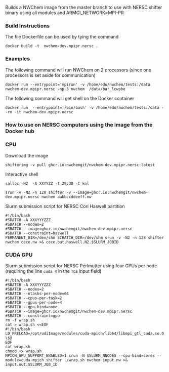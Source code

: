 
Builds a NWChem image from the master branch to use with NERSC shifter  binary using all modules and ARMCI_NETWORK=MPI-PR

### Build Instructions

The file Dockerfile can be used by tying the command
```
docker build -t  nwchem-dev.mpipr.nersc .
```

### Examples

The following command will run NWChem on 2 processors  (since one processors is set aside for communication)
```
docker run --entrypoint='mpirun' -v /home/edo/nwchem/tests:/data nwchem-dev.mpipr.nersc -np 3 nwchem  /data/bar_lcwpbe
```


The following command will get shell on the Docker container
```
docker run  --entrypoint='/bin/bash' -v /home/edo/nwchem/tests:/data --rm -it nwchem-dev.mpipr.nersc
```

### How to use on NERSC computers using the image from the Docker hub

### CPU

Download the image  
```
shifterimg -v pull ghcr.io:nwchemgit/nwchem-dev.mpipr.nersc:latest
```
Interactive shell  

```
salloc -N2  -A XXYYZZ -t 29:30 -C knl

srun -v -N2 -n 128 shifter -v --image=ghcr.io:nwchemgit/nwchem-dev.mpipr.nersc nwchem aabbccddeeff.nw
```
Slurm submission script  for NERSC Cori Haswell partition
```
#!/bin/bash
#SBATCH -A XXXYYYZZZ
#SBATCH --nodes=2
#SBATCH --image=ghcr.io/nwchemgit/nwchem-dev.mpipr.nersc
#SBATCH --constraint=haswell
PERMANENT_DIR=/dev/shm SCRATCH_DIR=/dev/shm srun -v -N2 -n 128 shifter nwchem cece.nw >& cece.out.haswell.N2.$SLURM_JOBID
```

### CUDA GPU

Slurm submission script  for NERSC Perlmutter using four GPUs per node (requiring the line `cuda 4` in the `TCE` input field)

```
#!/bin/bash
#SBATCH -A XXXYYYZZZ
#SBATCH --nodes=2
#SBATCH --ntasks-per-node=64
#SBATCH --cpus-per-task=2
#SBATCH --gpus-per-node=4                                                                 
#SBATCH --gpu-bind=none 
#SBATCH --image=ghcr.io/nwchemgit/nwchem-dev.mpipr.nersc
#SBATCH --constraint=gpu
rm -f wrap.sh
cat > wrap.sh <<EOF
#!/bin/bash
LD_PRELOAD=/opt/udiImage/modules/cuda-mpich/lib64/libmpi_gtl_cuda.so.0 \$@
EOF
cat wrap.sh
chmod +x wrap.sh
MPICH_GPU_SUPPORT_ENABLED=1 srun -N $SLURM_NNODES --cpu-bind=cores --module=cuda-mpich shifter ./wrap.sh nwchem input.nw >& input.out.$SLURM_JOB_ID
```
